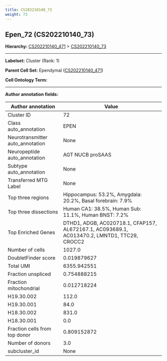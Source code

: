 ```yaml
---
title: CS202210140_73
weight: 73
---
```

## Epen_72 (CS202210140_73)
<b>Hierarchy: </b>
[CS202210140_471](../CS202210140_471) >
[CS202210140_73](../CS202210140_73)

---


**Labelset:** Cluster (Rank: 1)

**Parent Cell Set:** Ependymal ([CS202210140_471](../CS202210140_471))



**Cell Ontology Term:** 

[MARKER GENES.]: #


---

[TRANSFERRED ANNOTATIONS.]: #


[AUTHOR ANNOTATION FIELDS.]: #


**Author annotation fields:**

| Author annotation | Value |
|-------------------|-------|
|Cluster ID|72|
|Class auto_annotation|EPEN|
|Neurotransmitter auto_annotation|None|
|Neuropeptide auto_annotation|AGT NUCB proSAAS|
|Subtype auto_annotation|None|
|Transferred MTG Label|None|
|Top three regions|Hippocampus: 53.2%, Amygdala: 20.2%, Basal forebrain: 7.9%|
|Top three dissections|Human CA1: 38.5%, Human Sub: 11.1%, Human BNST: 7.2%|
|Top Enriched Genes|DTHD1, ADGB, AC020718.1, CFAP157, AL672167.1, AC093689.1, AC013470.2, LMNTD1, TTC29, CROCC2|
|Number of cells|1027.0|
|DoubletFinder score|0.019879627|
|Total UMI|6355.942551|
|Fraction unspliced|0.754888215|
|Fraction mitochondrial|0.012718224|
|H19.30.002|112.0|
|H19.30.001|84.0|
|H18.30.002|831.0|
|H18.30.001|0.0|
|Fraction cells from top donor|0.809152872|
|Number of donors|3.0|
|subcluster_id|None|
